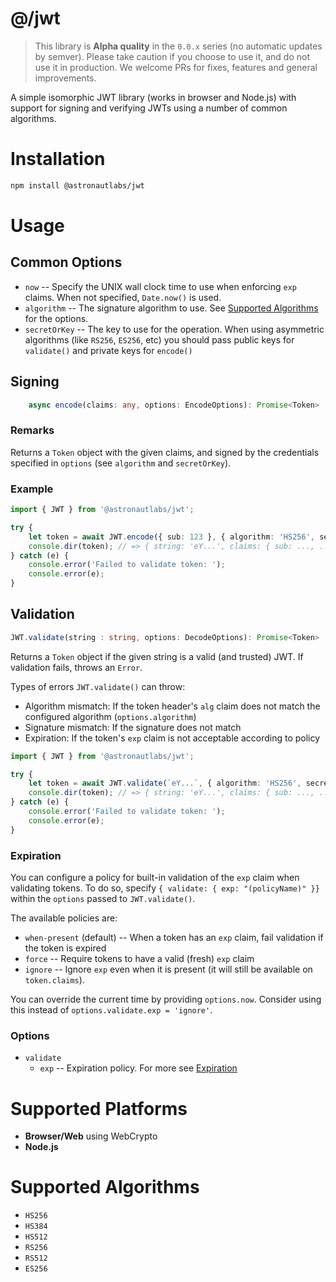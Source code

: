 # @/jwt

> This library is **Alpha quality** in the `0.0.x` series (no automatic updates 
> by semver). Please take caution if you choose to use it, and do not use it 
> in production. We welcome PRs for fixes, features and general improvements.

A simple isomorphic JWT library (works in browser and Node.js) with support for 
signing and verifying JWTs using a number of common algorithms.

# Installation

```bash
npm install @astronautlabs/jwt
```

# Usage

## Common Options

- `now` -- Specify the UNIX wall clock time to use when enforcing `exp` claims. When not specified, `Date.now()` is used.
- `algorithm` -- The signature algorithm to use. See [Supported Algorithms](#supported-algorithms) for the options.
- `secretOrKey` -- The key to use for the operation. When using asymmetric
  algorithms (like `RS256`, `ES256`, etc) you should pass public keys for 
  `validate()` and private keys for `encode()`

## Signing

```typescript
    async encode(claims: any, options: EncodeOptions): Promise<Token>
```

### Remarks

Returns a `Token` object with the given claims, and signed by the credentials
specified in `options` (see `algorithm` and `secretOrKey`).

### Example

```typescript
import { JWT } from '@astronautlabs/jwt';

try {
    let token = await JWT.encode({ sub: 123 }, { algorithm: 'HS256', secretOrKey: 'stuff' });
    console.dir(token); // => { string: 'eY...', claims: { sub: ..., ... } }
} catch (e) {
    console.error('Failed to validate token: ');
    console.error(e);
}
```


## Validation

```typescript
JWT.validate(string : string, options: DecodeOptions): Promise<Token>
```

Returns a `Token` object if the given string is a valid (and trusted) JWT.
If validation fails, throws an `Error`.

Types of errors `JWT.validate()` can throw:
- Algorithm mismatch: If the token header's `alg` claim does not match the 
  configured algorithm (`options.algorithm`)
- Signature mismatch: If the signature does not match
- Expiration: If the token's `exp` claim is not acceptable according to policy

```typescript
import { JWT } from '@astronautlabs/jwt';

try {
    let token = await JWT.validate(`eY...`, { algorithm: 'HS256', secretOrKey: 'stuff' });
    console.dir(token); // => { string: 'eY...', claims: { sub: ..., ... } }
} catch (e) {
    console.error('Failed to validate token: ');
    console.error(e);
}
```

### Expiration

You can configure a policy for built-in validation of the `exp` claim when validating tokens.
To do so, specify `{ validate: { exp: "(policyName)" }}` within the `options` passed to `JWT.validate()`.

The available policies are:
- `when-present` (default) -- When a token has an `exp` claim, fail validation if the token is expired
- `force` -- Require tokens to have a valid (fresh) `exp` claim
- `ignore` -- Ignore `exp` even when it is present (it will still be available on `token.claims`).  

You can override the current time by providing `options.now`. Consider using this instead 
of `options.validate.exp = 'ignore'`.

### Options

- `validate`
  * `exp` -- Expiration policy. For more see [Expiration](#expiration)

# Supported Platforms
- **Browser/Web** using WebCrypto
- **Node.js**

# Supported Algorithms
- `HS256`
- `HS384`
- `HS512`
- `RS256`
- `RS512`
- `ES256`